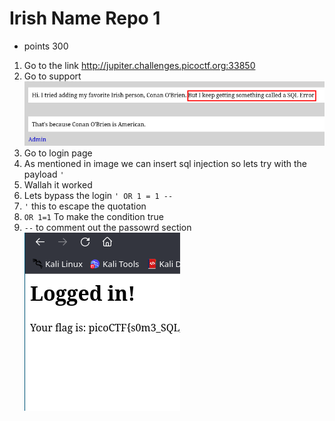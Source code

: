 # Irish Name Repo 1
* points 300
1. Go to the link http://jupiter.challenges.picoctf.org:33850
2. Go to support
![Image](images/sus.png "Image")
3. Go to login page
4. As mentioned in image we can insert sql injection so lets try with the payload
`'`
5. Wallah it worked
6. Lets bypass the login 
`' OR 1 = 1 --`
7. `'` this to escape the quotation
8. `OR 1=1` To make the condition true
9. `--` to comment out the passowrd section 
![Completed](images/flag.png "flag")

